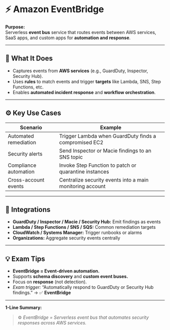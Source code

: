 # ⚡ Amazon EventBridge

**Purpose:**  
Serverless **event bus** service that routes events between AWS services, SaaS apps, and custom apps for **automation and response**.

---

## 🔑 What It Does
- Captures events from **AWS services** (e.g., GuardDuty, Inspector, Security Hub).  
- Uses **rules** to match events and trigger **targets** like Lambda, SNS, Step Functions, etc.  
- Enables **automated incident response** and **workflow orchestration**.

---

## ⚙️ Key Use Cases
| Scenario | Example |
|-----------|----------|
| Automated remediation | Trigger Lambda when GuardDuty finds a compromised EC2 |
| Security alerts | Send Inspector or Macie findings to an SNS topic |
| Compliance automation | Invoke Step Function to patch or quarantine instances |
| Cross-account events | Centralize security events into a main monitoring account |

---

## 🧭 Integrations
- **GuardDuty / Inspector / Macie / Security Hub:** Emit findings as events  
- **Lambda / Step Functions / SNS / SQS:** Common remediation targets  
- **CloudWatch / Systems Manager:** Trigger runbooks or alarms  
- **Organizations:** Aggregate security events centrally  

---

## 💡 Exam Tips
- **EventBridge = Event-driven automation.**  
- Supports **schema discovery** and **custom event buses.**  
- Focus on **response** (not detection).  
- *Exam trigger:* “Automatically respond to GuardDuty or Security Hub findings.” → ✅ **EventBridge**

---

**1-Line Summary:**  
> ⚙️ *EventBridge = Serverless event bus that automates security responses across AWS services.*
